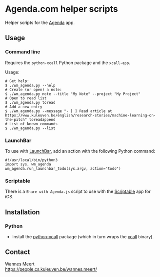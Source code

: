 # Agenda.com helper scripts

Helper scripts for the [Agenda](https://www.agenda.com) app.

## Usage

### Command line

Requires the `python-xcall` Python package and the `xcall-app`.

Usage:

```
# Get help:
$ ./wm_agenda.py --help
# Create (or open) a note:
$ ./wm_agenda.py note --title "My Note" --project "My Project"
# Open to read list
$ ./wm_agenda.py toread
# Add a new entry
$ ./wm_agenda.py --message "- [ ] Read article at https://www.kuleuven.be/english/research-stories/machine-learning-on-the-pitch" toreadappend
# List of known commands
$ ./wm_agenda.py --list
```

### LaunchBar

To use with [LaunchBar](https://www.obdev.at/products/launchbar/index.html), add an action with the following Python command:

```
#!/usr/local/bin/python3
import sys, wm_agenda
wm_agenda.run_launchbar_todo(sys.argv, action="todo")
```


### Scriptable

There is a `Share with Agenda.js` script to use with the [Scriptable](https://scriptable.app) app for iOS.


## Installation

### Python

- Install the [python-xcall](https://github.com/robwalton/python-xcall) package (which in turn wraps the [xcall](https://github.com/martinfinke/xcall) binary).


## Contact

Wannes Meert  
https://people.cs.kuleuven.be/wannes.meert/

